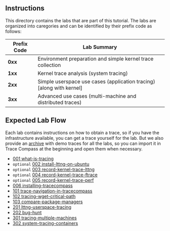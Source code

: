 ## Instructions

This directory contains the labs that are part of this tutorial. The labs are organized into caregories and can be identified by their prefix code as follows:

| Prefix Code | Lab Summary |
| --- | --- |
| **0xx** | Environment preparation and simple kernel trace collection |
| **1xx** | Kernel trace analysis (system tracing) |
| **2xx** | Simple userspace use cases (application tracing) [along with kernel] |
| **3xx** | Advanced use cases (multi-machine and distributed traces) |

## Expected Lab Flow

Each lab contains instructions on how to obtain a trace, so if you have the infrastructure available, you can get a trace yourself for the lab. But we also provide an [archive](TraceCompassTutorialTraces.tgz) with demo traces for all the labs, so you can import it in Trace Compass at the beginning and open them when necessary.


* [001 what-is-tracing](001-what-is-tracing)
* `optional` [002 install-lttng-on-ubuntu](002-install-lttng-on-ubuntu)
* `optional` [003 record-kernel-trace-lttng](003-record-kernel-trace-lttng)
* `optional` [004 record-kernel-trace-ftrace](004-record-kernel-trace-ftrace)
* `optional` [005 record-kernel-trace-perf](005-record-kernel-trace-perf)
* [006 installing-tracecompass](006-installing-tracecompass)
* [101 trace-navigation-in-tracecompass](101-analyze-system-trace-in-tracecompass)
* [102 tracing-wget-critical-path](102-tracing-wget-critical-path)
* [103 compare-package-managers](103-compare-package-managers)
* [201 lttng-userspace-tracing](201-lttng-userspace-tracing)
* [202 bug-hunt](202-bug-hunt)
* [301 tracing-multiple-machines](301-tracing-multiple-machines)
* [302 system-tracing-containers](302-system-tracing-containers)
